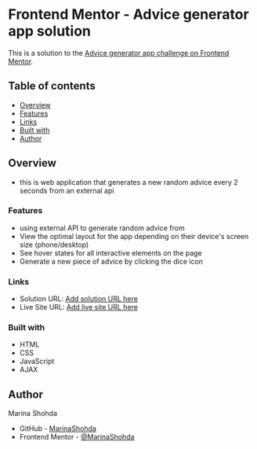 # Frontend Mentor - Advice generator app solution

This is a solution to the [Advice generator app challenge on Frontend Mentor](https://www.frontendmentor.io/challenges/advice-generator-app-QdUG-13db). 

## Table of contents

- [Overview](#overview)
- [Features](#Features)
- [Links](#links)
- [Built with](#built-with)
- [Author](#author)


## Overview

- this is web application that generates a new random advice every 2 seconds from an external api 


### Features
- using external API to generate random advice from
- View the optimal layout for the app depending on their device's screen size (phone/desktop)
- See hover states for all interactive elements on the page
- Generate a new piece of advice by clicking the dice icon 


### Links

- Solution URL: [Add solution URL here](https://your-solution-url.com)
- Live Site URL: [Add live site URL here](https://your-live-site-url.com)



### Built with

- HTML
- CSS 
- JavaScript
- AJAX



## Author

Marina Shohda
- GitHub - [MarinaShohda](https://github.com/MarinaShohda)
- Frontend Mentor - [@MarinaShohda](https://www.frontendmentor.io/profile/MarinaShohda)


